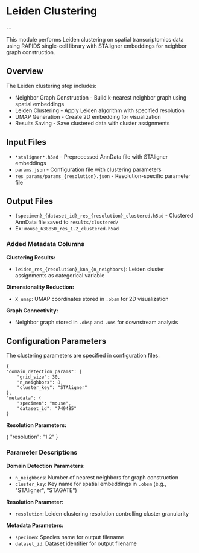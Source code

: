 # Leiden Clustering
--

This module performs Leiden clustering on spatial transcriptomics data using RAPIDS single-cell library with STAligner embeddings for neighbor graph construction.

## Overview

The Leiden clustering step includes:

- Neighbor Graph Construction - Build k-nearest neighbor graph using spatial embeddings
- Leiden Clustering - Apply Leiden algorithm with specified resolution
- UMAP Generation - Create 2D embedding for visualization
- Results Saving - Save clustered data with cluster assignments

## Input Files

- `*staligner*.h5ad` - Preprocessed AnnData file with STAligner embeddings 
- `params.json` - Configuration file with clustering parameters
- `res_params/params_{resolution}.json` - Resolution-specific parameter file

## Output Files

- `{specimen}_{dataset_id}_res_{resolution}_clustered.h5ad` - Clustered AnnData file saved to `results/clustered/`
- Ex: `mouse_638850_res_1.2_clustered.h5ad`

### Added Metadata Columns

**Clustering Results:**
* `leiden_res_{resolution}_knn_{n_neighbors}`: Leiden cluster assignments as categorical variable

**Dimensionality Reduction:**
* `X_umap`: UMAP coordinates stored in `.obsm` for 2D visualization

**Graph Connectivity:**
* Neighbor graph stored in `.obsp` and `.uns` for downstream analysis

## Configuration Parameters

The clustering parameters are specified in configuration files:

    {
    "domain_detection_params": {
        "grid_size": 30,
        "n_neighbors": 8,
        "cluster_key": "STAligner"
    },
    "metadata": {
        "specimen": "mouse",
        "dataset_id": "749485"
    }

**Resolution Parameters:**

{
    "resolution": "1.2"
}

### Parameter Descriptions

**Domain Detection Parameters:**
- `n_neighbors`: Number of nearest neighbors for graph construction 
- `cluster_key`: Key name for spatial embeddings in `.obsm` (e.g., "STAligner", "STAGATE")

**Resolution Parameter:**
- `resolution`: Leiden clustering resolution controlling cluster granularity

**Metadata Parameters:**
- `specimen`: Species name for output filename
- `dataset_id`: Dataset identifier for output filename
